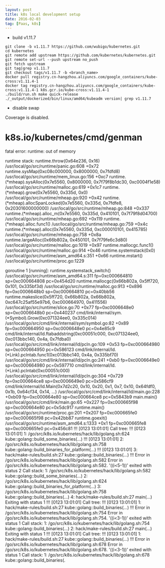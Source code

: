 ```yaml
---
layout: post
title: k8s local development setup
date: 2016-02-03
tag: [Paas, k8s]
---
```



* build v1.11.7

```
git clone -b v1.11.7 https://github.com/wubigo/kubernetes.git
cd kubernetes
git remote add upstream https://github.com/kubernetes/kubernetes.git
git remote set-url --push upstream no_push
git fetch upstream
git tag|grep v1.11.7
git checkout tags/v1.11.7 -b <branch_name>
docker pull registry.cn-hangzhou.aliyuncs.com/google_containers/kube-cross:v1.11.4-1
docker tag registry.cn-hangzhou.aliyuncs.com/google_containers/kube-cross:v1.11.4-1 k8s.gcr.io/kube-cross:v1.11.4-1
./build/run.sh make quick-release
./_output/dockerized/bin/linux/amd64/kubeadm version| grep v1.11.7
```
* disable swap



Coverage is disabled.
# k8s.io/kubernetes/cmd/genman
fatal error: runtime: out of memory

runtime stack:
runtime.throw(0x64e236, 0x16)
	/usr/local/go/src/runtime/panic.go:608 +0x72
runtime.sysMap(0xc08c000000, 0x8000000, 0x7fdfd8)
	/usr/local/go/src/runtime/mem_linux.go:156 +0xc7
runtime.(*mheap).sysAlloc(0x7e5560, 0x8000000, 0x7f79f8b1dc30, 0xc0004f1e58)
	/usr/local/go/src/runtime/malloc.go:619 +0x1c7
runtime.(*mheap).grow(0x7e5560, 0x335d, 0x0)
	/usr/local/go/src/runtime/mheap.go:920 +0x42
runtime.(*mheap).allocSpanLocked(0x7e5560, 0x335d, 0x7fdfe8, 0x20301600000000)
	/usr/local/go/src/runtime/mheap.go:848 +0x337
runtime.(*mheap).alloc_m(0x7e5560, 0x335d, 0x410101, 0x7f79f8d04700)
	/usr/local/go/src/runtime/mheap.go:692 +0x119
runtime.(*mheap).alloc.func1()
	/usr/local/go/src/runtime/mheap.go:759 +0x4c
runtime.(*mheap).alloc(0x7e5560, 0x335d, 0xc000010101, 0x415785)
	/usr/local/go/src/runtime/mheap.go:758 +0x8a
runtime.largeAlloc(0x66b802a, 0x450101, 0x7f79fe6c3d80)
	/usr/local/go/src/runtime/malloc.go:1019 +0x97
runtime.mallocgc.func1()
	/usr/local/go/src/runtime/malloc.go:914 +0x46
runtime.systemstack(0x0)
	/usr/local/go/src/runtime/asm_amd64.s:351 +0x66
runtime.mstart()
	/usr/local/go/src/runtime/proc.go:1229

goroutine 1 [running]:
runtime.systemstack_switch()
	/usr/local/go/src/runtime/asm_amd64.s:311 fp=0xc000664810 sp=0xc000664808 pc=0x454d20
runtime.mallocgc(0x66b802a, 0x5ff720, 0x101, 0x335bf3d)
	/usr/local/go/src/runtime/malloc.go:913 +0x896 fp=0xc0006648b0 sp=0xc000664810 pc=0x40bb56
runtime.makeslice(0x5ff720, 0x66b802a, 0x66b802a, 0xc647c25af55e97b6, 0xc000664970, 0x411556)
	/usr/local/go/src/runtime/slice.go:70 +0x77 fp=0xc0006648e0 sp=0xc0006648b0 pc=0x440237
cmd/link/internal/sym.(*Symbol).Grow(0xc071324ee0, 0x335c014)
	/usr/local/go/src/cmd/link/internal/sym/symbol.go:82 +0x89 fp=0xc000664950 sp=0xc0006648e0 pc=0x4e85c9
cmd/link/internal/ld.ftabaddstring(0xc00051c000, 0xc071324ee0, 0xc013bbc140, 0x4a, 0x7fdba0)
	/usr/local/go/src/cmd/link/internal/ld/pcln.go:109 +0x53 fp=0xc000664980 sp=0xc000664950 pc=0x586123
cmd/link/internal/ld.(*Link).pclntab.func1(0xc013bbc140, 0x4a, 0x335bf70)
	/usr/local/go/src/cmd/link/internal/ld/pcln.go:241 +0xb0 fp=0xc0006649e0 sp=0xc000664980 pc=0x597710
cmd/link/internal/ld.(*Link).pclntab(0xc00051c000)
	/usr/local/go/src/cmd/link/internal/ld/pcln.go:304 +0x729 fp=0xc000664ce8 sp=0xc0006649e0 pc=0x586cf9
cmd/link/internal/ld.Main(0x7d2c20, 0x10, 0x20, 0x1, 0x7, 0x10, 0x64fdf0, 0x1b, 0x64cf34, 0x14, ...)
	/usr/local/go/src/cmd/link/internal/ld/main.go:228 +0xb09 fp=0xc000664e80 sp=0xc000664ce8 pc=0x5843b9
main.main()
	/usr/local/go/src/cmd/link/main.go:65 +0x227 fp=0xc000665f98 sp=0xc000664e80 pc=0x5dc917
runtime.main()
	/usr/local/go/src/runtime/proc.go:201 +0x207 fp=0xc000665fe0 sp=0xc000665f98 pc=0x42bb87
runtime.goexit()
	/usr/local/go/src/runtime/asm_amd64.s:1333 +0x1 fp=0xc000665fe8 sp=0xc000665fe0 pc=0x456c81
!!! [0123 13:01:01] Call tree:
!!! [0123 13:01:01]  1: /go/src/k8s.io/kubernetes/hack/lib/golang.sh:624 kube::golang::build_some_binaries(...)
!!! [0123 13:01:01]  2: /go/src/k8s.io/kubernetes/hack/lib/golang.sh:758 kube::golang::build_binaries_for_platform(...)
!!! [0123 13:01:01]  3: hack/make-rules/build.sh:27 kube::golang::build_binaries(...)
!!! Error in /go/src/k8s.io/kubernetes/hack/lib/golang.sh:582
  Error in /go/src/k8s.io/kubernetes/hack/lib/golang.sh:582. '((i<5-1))' exited with status 2
Call stack:
  1: /go/src/k8s.io/kubernetes/hack/lib/golang.sh:582 kube::golang::build_some_binaries(...)
  2: /go/src/k8s.io/kubernetes/hack/lib/golang.sh:624 kube::golang::build_binaries_for_platform(...)
  3: /go/src/k8s.io/kubernetes/hack/lib/golang.sh:758 kube::golang::build_binaries(...)
  4: hack/make-rules/build.sh:27 main(...)
Exiting with status 1
!!! [0123 13:01:01] Call tree:
!!! [0123 13:01:01]  1: hack/make-rules/build.sh:27 kube::golang::build_binaries(...)
!!! Error in /go/src/k8s.io/kubernetes/hack/lib/golang.sh:754
  Error in /go/src/k8s.io/kubernetes/hack/lib/golang.sh:754. '((i<3-1))' exited with status 1
Call stack:
  1: /go/src/k8s.io/kubernetes/hack/lib/golang.sh:754 kube::golang::build_binaries(...)
  2: hack/make-rules/build.sh:27 main(...)
Exiting with status 1
!!! [0123 13:01:01] Call tree:
!!! [0123 13:01:01]  1: hack/make-rules/build.sh:27 kube::golang::build_binaries(...)
!!! Error in /go/src/k8s.io/kubernetes/hack/lib/golang.sh:678
  Error in /go/src/k8s.io/kubernetes/hack/lib/golang.sh:678. '((i<3-1))' exited with status 1
Call stack:
  1: /go/src/k8s.io/kubernetes/hack/lib/golang.sh:678 kube::golang::build_binaries(.
